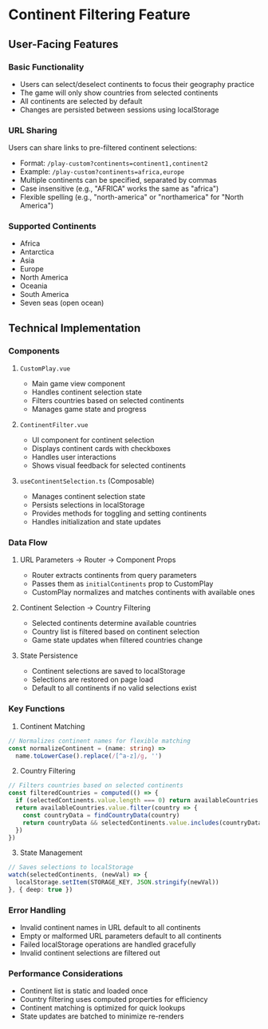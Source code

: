 # Continent Filtering Feature

## User-Facing Features

### Basic Functionality
- Users can select/deselect continents to focus their geography practice
- The game will only show countries from selected continents
- All continents are selected by default
- Changes are persisted between sessions using localStorage

### URL Sharing
Users can share links to pre-filtered continent selections:
- Format: `/play-custom?continents=continent1,continent2`
- Example: `/play-custom?continents=africa,europe`
- Multiple continents can be specified, separated by commas
- Case insensitive (e.g., "AFRICA" works the same as "africa")
- Flexible spelling (e.g., "north-america" or "northamerica" for "North America")

### Supported Continents
- Africa
- Antarctica
- Asia
- Europe
- North America
- Oceania
- South America
- Seven seas (open ocean)

## Technical Implementation

### Components
1. `CustomPlay.vue`
   - Main game view component
   - Handles continent selection state
   - Filters countries based on selected continents
   - Manages game state and progress

2. `ContinentFilter.vue`
   - UI component for continent selection
   - Displays continent cards with checkboxes
   - Handles user interactions
   - Shows visual feedback for selected continents

3. `useContinentSelection.ts` (Composable)
   - Manages continent selection state
   - Persists selections in localStorage
   - Provides methods for toggling and setting continents
   - Handles initialization and state updates

### Data Flow
1. URL Parameters → Router → Component Props
   - Router extracts continents from query parameters
   - Passes them as `initialContinents` prop to CustomPlay
   - CustomPlay normalizes and matches continents with available ones

2. Continent Selection → Country Filtering
   - Selected continents determine available countries
   - Country list is filtered based on continent selection
   - Game state updates when filtered countries change

3. State Persistence
   - Continent selections are saved to localStorage
   - Selections are restored on page load
   - Default to all continents if no valid selections exist

### Key Functions
1. Continent Matching
```typescript
// Normalizes continent names for flexible matching
const normalizeContinent = (name: string) => 
  name.toLowerCase().replace(/[^a-z]/g, '')
```

2. Country Filtering
```typescript
// Filters countries based on selected continents
const filteredCountries = computed(() => {
  if (selectedContinents.value.length === 0) return availableCountries.value
  return availableCountries.value.filter(country => {
    const countryData = findCountryData(country)
    return countryData && selectedContinents.value.includes(countryData.properties.continent)
  })
})
```

3. State Management
```typescript
// Saves selections to localStorage
watch(selectedContinents, (newVal) => {
  localStorage.setItem(STORAGE_KEY, JSON.stringify(newVal))
}, { deep: true })
```

### Error Handling
- Invalid continent names in URL default to all continents
- Empty or malformed URL parameters default to all continents
- Failed localStorage operations are handled gracefully
- Invalid continent selections are filtered out

### Performance Considerations
- Continent list is static and loaded once
- Country filtering uses computed properties for efficiency
- Continent matching is optimized for quick lookups
- State updates are batched to minimize re-renders
